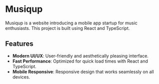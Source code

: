 # Musiqup

Musiqup is a website introducing a mobile app startup for music enthusiasts. This project is built using React and TypeScript.

## Features

- **Modern UI/UX**: User-friendly and aesthetically pleasing interface.
- **Fast Performance**: Optimized for quick load times with React and TypeScript.
- **Mobile Responsive**: Responsive design that works seamlessly on all devices.
